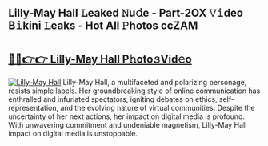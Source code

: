 ## Lilly-May Hall 𝙻eaked 𝙽u𝚍e - Part-2OX 𝚅𝚒deo B𝚒kini 𝙻eaks - Hot All 𝙿hotos ccZAM

# <h2><a href="http://ld0b4xb.urlbe.top/?page=Lilly-May+Hall">🔗🔗👉👉 Lilly-May Hall P𝚑oto𝚜Vid𝚎o</a></h2>

[![Lilly-May Hall](https://i.imgur.com/eBuTRDB.gif)](http://ld0b4xb.urlbe.top/?page=Lilly-May+Hall)
Lilly-May Hall, a multifaceted and polarizing personage, resists simple labels. Her groundbreaking style of online communication has enthralled and infuriated spectators, igniting debates on ethics, self-representation, and the evolving nature of virtual communities. Despite the uncertainty of her next actions, her impact on digital media is profound. With unwavering commitment and undeniable magnetism, Lilly-May Hall impact on digital media is unstoppable.
